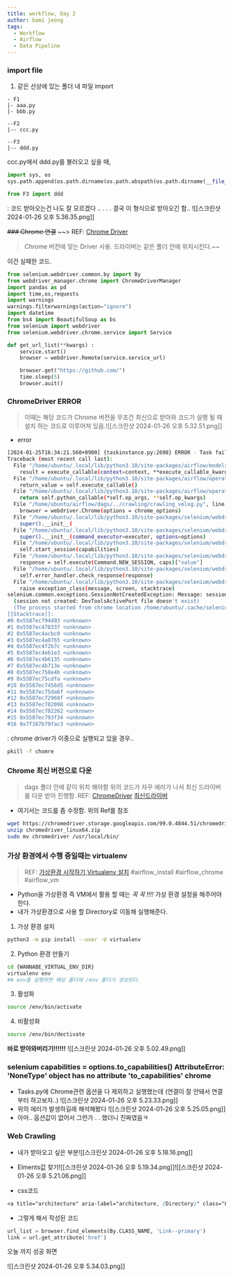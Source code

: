 ```yaml
---
title: workflow, Day 2
author: bami jeong
tags:
  - Workflow
  - Airflow
  - Data Pipeline
---
```



### import file 

1. 같은 선상에 있는 폴더 내 파일 import
```
- F1
|- aaa.py
|- bbb.py

--F2
|-- ccc.py

--F3
|-- ddd.py
```

ccc.py에서 ddd.py를 불러오고 싶을 때,

```python
import sys, os
sys.path.append(os.path.dirname(os.path.abspath(os.path.dirname(__file__))))

from F3 import ddd
```

: 코드 받아오는건 나도 잘 모르겠다 .. . . . 결국 이 형식으로 받아오긴 함..
![[스크린샷 2024-01-26 오후 5.36.35.png]]

~~### Chrome 연결~~ 
~~> REF: [Chrome Driver](https://chromedriver.chromium.org/getting-started)
> Chrome 버전에 맞는 Driver 사용.  드라이버는 같은 폴더 안에 위치시킨다.~~

이건 실패한 코드.
```python
from selenium.webdriver.common.by import By
from webdriver_manager.chrome import ChromeDriverManager
import pandas as pd
import time,os,requests
import warnings
warnings.filterwarnings(action="ignore")
import datetime
from bs4 import BeautifulSoup as bs
from selenium import webdriver
from selenium.webdriver.chrome.service import Service

def get_url_list(**kwargs) :
    service.start()
    browser = webdriver.Remote(service.service_url)

    browser.get("https://github.com/")
    time.sleep(5)
    browser.auit()

```


### ChromeDriver ERROR 
> 이때는 해당 코드가 Chrome 버전을 무조건 최신으로 받아와 코드가 실행 될 때 설치 하는 코드로 이루어져 있음.![[스크린샷 2024-01-26 오후 5.32.51.png]]


- error
```bash
[2024-01-25T16:34:21.560+0900] {taskinstance.py:2698} ERROR - Task failed with exception
Traceback (most recent call last):
  File "/home/ubuntu/.local/lib/python3.10/site-packages/airflow/models/taskinstance.py", line 433, in _execute_task
    result = execute_callable(context=context, **execute_callable_kwargs)
  File "/home/ubuntu/.local/lib/python3.10/site-packages/airflow/operators/python.py", line 199, in execute
    return_value = self.execute_callable()
  File "/home/ubuntu/.local/lib/python3.10/site-packages/airflow/operators/python.py", line 216, in execute_callable
    return self.python_callable(*self.op_args, **self.op_kwargs)
  File "/home/ubuntu/airflow/dags/../crawling/crawling_velog.py", line 16, in get_url_list
    browser = webdriver.Chrome(options = chrome_options)
  File "/home/ubuntu/.local/lib/python3.10/site-packages/selenium/webdriver/chrome/webdriver.py", line 45, in __init__
    super().__init__(
  File "/home/ubuntu/.local/lib/python3.10/site-packages/selenium/webdriver/chromium/webdriver.py", line 61, in __init__
    super().__init__(command_executor=executor, options=options)
  File "/home/ubuntu/.local/lib/python3.10/site-packages/selenium/webdriver/remote/webdriver.py", line 208, in __init__
    self.start_session(capabilities)
  File "/home/ubuntu/.local/lib/python3.10/site-packages/selenium/webdriver/remote/webdriver.py", line 292, in start_session
    response = self.execute(Command.NEW_SESSION, caps)["value"]
  File "/home/ubuntu/.local/lib/python3.10/site-packages/selenium/webdriver/remote/webdriver.py", line 347, in execute
    self.error_handler.check_response(response)
  File "/home/ubuntu/.local/lib/python3.10/site-packages/selenium/webdriver/remote/errorhandler.py", line 229, in check_response
    raise exception_class(message, screen, stacktrace)
selenium.common.exceptions.SessionNotCreatedException: Message: session not created: Chrome failed to start: exited normally.
  (session not created: DevToolsActivePort file doesn't exist)
  (The process started from chrome location /home/ubuntu/.cache/selenium/chrome/linux64/121.0.6167.85/chrome is no longer running, so ChromeDriver is assuming that Chrome has crashed.)
[[Stacktrace]]:
#0 0x5587ec794d93 <unknown>
#1 0x5587ec478337 <unknown>
#2 0x5587ec4acbc0 <unknown>
#3 0x5587ec4a8765 <unknown>
#4 0x5587ec4f2b7c <unknown>
#5 0x5587ec4e61e3 <unknown>
#6 0x5587ec4b6135 <unknown>
#7 0x5587ec4b713e <unknown>
#8 0x5587ec758e4b <unknown>
#9 0x5587ec75cdfa <unknown>
#10 0x5587ec7456d5 <unknown>
#11 0x5587ec75da6f <unknown>
#12 0x5587ec72969f <unknown>
#13 0x5587ec782098 <unknown>
#14 0x5587ec782262 <unknown>
#15 0x5587ec793f34 <unknown>
#16 0x7f387b79fac3 <unknown>
```

: chrome driver가 이중으로 실행되고 있을 경우..

```bash
pkill -f chomre
```

### Chrome 최신 버전으로 다운
> dags 폴더 안에 같이 위치 해야함
> 위의 코드가 자꾸 에러가 나서 최신 드라이버를 다운 받아 진행함.
> REF: [ChromeDriver](https://chromedriver.chromium.org/getting-started)
> [최신드라이버](https://googlechromelabs.github.io/chrome-for-testing/)

- 여기서는 코드를 좀 수정함. 위의 Ref를 참조
```bash
wget https://chromedriver.storage.googleapis.com/99.0.4844.51/chromedriver_linux64.zip
unzip chromedriver_linux64.zip
sudo mv chromedriver /usr/local/bin/
```


### 가상 환경에서 수행 중일때는 virtualenv 
> REF: [가상환경 시작하기](https://jaemunbro.medium.com/python-virtualenv-venv-%EC%84%A4%EC%A0%95-aaf0e7c2d24e),[Virtualenv 설치](https://jaemunbro.medium.com/python-virtualenv-venv-%EC%84%A4%EC%A0%95-aaf0e7c2d24e)
    #airflow_install #airflow_chrome #airflow_vm

- Python을 가상환경 즉 VM에서 활용 할 때는 *꼭 꼭 !!!!* 가상 환경 설정을 해주어야한다.
- 내가 가상환경으로 사용 할 Directory로 이동해 실행해준다.

1. 가상 환경 설치 
```bash
python3 -m pip install --user -U virtualenv
```

2. Python 환경 만들기
```bash
cd {WANNABE_VIRTUAL_ENV_DIR}
virtualenv env
## env를 실행하면 해당 폴더에 /env 폴더가 생성된다.
```

3. 활성화
```bash
source /env/bin/activate
```

4. 비활성화
```bash
source /env/bin/dectivate
```

**바로 받아와버리기!!!!!!**
![[스크린샷 2024-01-26 오후 5.02.49.png]]

### selenium capabilities = options.to_capabilities() AttributeError: 'NoneType' object has no attribute 'to_capabilities' chrome

- Tasks.py에 Chrome관련 옵션을 다 제외하고 실행했는데 (연결이 잘 안돼서 연결부터 하고보자..)    ![[스크린샷 2024-01-26 오후 5.23.33.png]]
- 위의 에러가 발생하길래 해석해봤다 ![[스크린샷 2024-01-26 오후 5.25.05.png]]
- 아마.. 옵션값이 없어서 그런가 . . 했더니 진짜였음ㅋ
### Web Crawling

- 내가 받아오고 싶은 부분![[스크린샷 2024-01-26 오후 5.18.16.png]]

- Elments값 찾기![[스크린샷 2024-01-26 오후 5.19.34.png]]![[스크린샷 2024-01-26 오후 5.21.06.png]]
- css코드 
```css
<a title="architecture" aria-label="architecture, (Directory)" class="Link--primary" href="/K-PaaS/container-platform/tree/master/architecture">architecture</a>
```

- 그렇게 해서 작성된 코드
```python
url_list = browser.find_elements(By.CLASS_NAME, 'Link--primary')
link = url.get_attribute('href')
```



오늘 까지 성공 화면

![[스크린샷 2024-01-26 오후 5.34.03.png]]